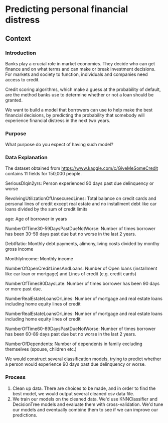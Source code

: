 # Predicting personal financial distress

## Context

### Introduction

Banks play a crucial role in market economies. They decide who can get finance and on what terms and can make or break investment decisions. For markets and society to function, individuals and companies need access to credit.

Credit scoring algorithms, which make a guess at the probability of default, are the method banks use to determine whether or not a loan should be granted.

We want to build a model that borrowers can use to help make the best financial decisions, by predicting the probability that somebody will experience financial distress in the next two years.

### Purpose

What purpose do you expect of having such model?

### Data Explanation


The dataset obtained from https://www.kaggle.com/c/GiveMeSomeCredit contains 11 fields for 150,000 people.

SeriousDlqin2yrs: Person experienced 90 days past due delinquency or worse

RevolvingUtilizationOfUnsecuredLines: Total balance on credit cards and personal lines of credit except real estate and no installment debt like car loans divided by the sum of credit limits

age: Age of borrower in years

NumberOfTime30-59DaysPastDueNotWorse: Number of times borrower has been 30-59 days past due but no worse in the last 2 years.

DebtRatio: Monthly debt payments, alimony,living costs divided by monthy gross income

MonthlyIncome: Monthly income

NumberOfOpenCreditLinesAndLoans: Number of Open loans (installment like car loan or mortgage) and Lines of credit (e.g. credit cards)

NumberOfTimes90DaysLate: Number of times borrower has been 90 days or more past due.

NumberRealEstateLoansOrLines: Number of mortgage and real estate loans including home equity lines of credit

NumberRealEstateLoansOrLines: Number of mortgage and real estate loans including home equity lines of credit

NumberOfTime60-89DaysPastDueNotWorse: Number of times borrower has been 60-89 days past due but no worse in the last 2 years.

NumberOfDependents: Number of dependents in family excluding themselves (spouse, children etc.)

We would construct several classification models, trying to predict whether a person would experience 90 days past due delinquency or worse.

### Process

1. Clean up data. There are choices to be made, and in order to find the best model, we would output several cleaned csv data file.
2. We train our models on the cleaned data. We'd use KNNClassifier and DecisionTree models and evaluate them with cross-validation. We'd tune our models and eventually combine them to see if we can improve our predictions. 